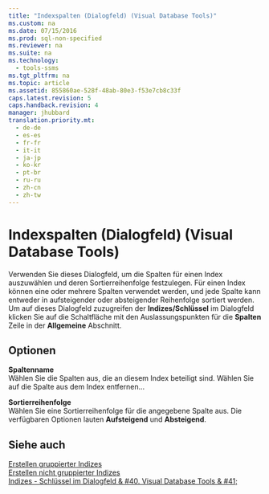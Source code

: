 ```yaml
---
title: "Indexspalten (Dialogfeld) (Visual Database Tools)"
ms.custom: na
ms.date: 07/15/2016
ms.prod: sql-non-specified
ms.reviewer: na
ms.suite: na
ms.technology: 
  - tools-ssms
ms.tgt_pltfrm: na
ms.topic: article
ms.assetid: 855860ae-528f-48ab-80e3-f53e7cb8c33f
caps.latest.revision: 5
caps.handback.revision: 4
manager: jhubbard
translation.priority.mt: 
  - de-de
  - es-es
  - fr-fr
  - it-it
  - ja-jp
  - ko-kr
  - pt-br
  - ru-ru
  - zh-cn
  - zh-tw
---
```

# Indexspalten (Dialogfeld) (Visual Database Tools)
Verwenden Sie dieses Dialogfeld, um die Spalten für einen Index auszuwählen und deren Sortierreihenfolge festzulegen. Für einen Index können eine oder mehrere Spalten verwendet werden, und jede Spalte kann entweder in aufsteigender oder absteigender Reihenfolge sortiert werden. Um auf dieses Dialogfeld zuzugreifen der **Indizes\/Schlüssel** im Dialogfeld klicken Sie auf die Schaltfläche mit den Auslassungspunkten für die **Spalten** Zeile in der **Allgemeine** Abschnitt.  
  
## Optionen  
**Spaltenname**  
Wählen Sie die Spalten aus, die an diesem Index beteiligt sind. Wählen Sie **<None>** auf die Spalte aus dem Index entfernen...  
  
**Sortierreihenfolge**  
Wählen Sie eine Sortierreihenfolge für die angegebene Spalte aus. Die verfügbaren Optionen lauten **Aufsteigend** und **Absteigend**.  
  
## Siehe auch  
[Erstellen gruppierter Indizes](assetId:///47148383-c2c7-4f08-a9e4-7016bf2d1d13)  
[Erstellen nicht gruppierter Indizes](assetId:///9402029a-1227-46c4-93aa-c2122eb1b943)  
[Indizes - Schlüssel im Dialogfeld & #40. Visual Database Tools & #41;](../content/Indexes---Keys-Dialog-Box--Visual-Database-Tools-.md)  
  
